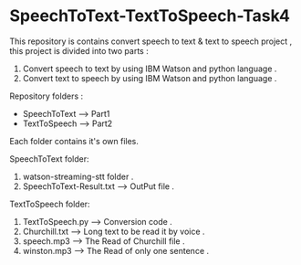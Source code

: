 # SpeechToText-TextToSpeech-Task4
This repository is contains convert speech to text & text to speech project , this project is divided into two parts :
1. Convert speech to text by using IBM Watson and python language .
2. Convert text to speech by using IBM Watson and python language .

Repository folders :
- SpeechToText --> Part1
- TextToSpeech --> Part2

Each folder contains it's own files.

SpeechToText folder:
1. watson-streaming-stt folder .
2. SpeechToText-Result.txt --> OutPut file .

TextToSpeech folder:
1. TextToSpeech.py --> Conversion code .
2. Churchill.txt --> Long text to be read it by voice .
3. speech.mp3 --> The Read of Churchill file .
4. winston.mp3 --> The Read of only one sentence .

